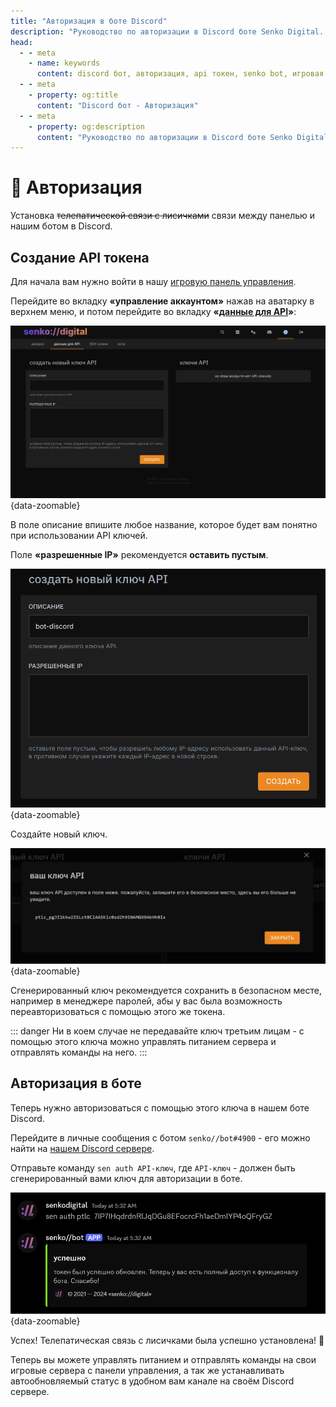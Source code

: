 ```yaml
---
title: "Авторизация в боте Discord"
description: "Руководство по авторизации в Discord боте Senko Digital. Подключение бота к панели управления для мониторинга серверов."
head:
  - - meta
    - name: keywords
      content: discord бот, авторизация, api токен, senko bot, игровая панель, мониторинг серверов
  - - meta
    - property: og:title 
      content: "Discord бот - Авторизация"
  - - meta
    - property: og:description
      content: "Руководство по авторизации в Discord боте Senko Digital. Подключение бота к панели управления для мониторинга серверов."
---
```


# 👤 Авторизация

Установка ~~телепатической связи с лисичками~~ связи между панелью и нашим ботом в Discord.

## Создание API токена

Для начала вам нужно войти в нашу [игровую панель управления](https://panel.senko.digital).

Перейдите во вкладку **«управление аккаунтом»** нажав на аватарку в верхнем меню, и потом перейдите во вкладку **«[данные для API](https://panel.senko.digital/account/api)»**:

![api token creation](/images/bot/api-menu.png){data-zoomable}

В поле описание впишите любое название, которое будет вам понятно при использовании API ключей.

Поле **«разрешенные IP»** рекомендуется **оставить пустым**.

![api token params](/images/bot/api-params.png){data-zoomable}

Создайте новый ключ.

![api token generated](/images/bot/api-generated.png){data-zoomable}

Сгенерированный ключ рекомендуется сохранить в безопасном месте, например в менеджере паролей, абы у вас была возможность переавторизоваться с помощью этого же токена.

::: danger
Ни в коем случае не передавайте ключ третьим лицам - с помощью этого ключа можно управлять питанием сервера и отправлять команды на него.
:::

## Авторизация в боте

Теперь нужно авторизоваться с помощью этого ключа в нашем боте Discord.

Перейдите в личные сообщения с ботом `senko//bot#4900` - его можно найти на [нашем Discord сервере](https://snk.wtf/d).

Отправьте команду `sen auth API-ключ`, где `API-ключ` - должен быть сгенерированный вами ключ для авторизации в боте.

![successfully authenticated](/images/bot/authenticated.png){data-zoomable}

Успех! Телепатическая связь с лисичками была успешно установлена! :fox_face:

Теперь вы можете управлять питанием и отправлять команды на свои игровые сервера с панели управления, а так же устанавливать автообновляемый статус в удобном вам канале на своём Discord сервере.
